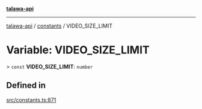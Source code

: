 [**talawa-api**](../../README.md)

***

[talawa-api](../../modules.md) / [constants](../README.md) / VIDEO\_SIZE\_LIMIT

# Variable: VIDEO\_SIZE\_LIMIT

\> `const` **VIDEO\_SIZE\_LIMIT**: `number`

## Defined in

[src/constants.ts:871](https://github.com/PalisadoesFoundation/talawa-api/blob/039b0f127fb8caa46d57186ab4b3bb27fe150903/src/constants.ts#L871)
